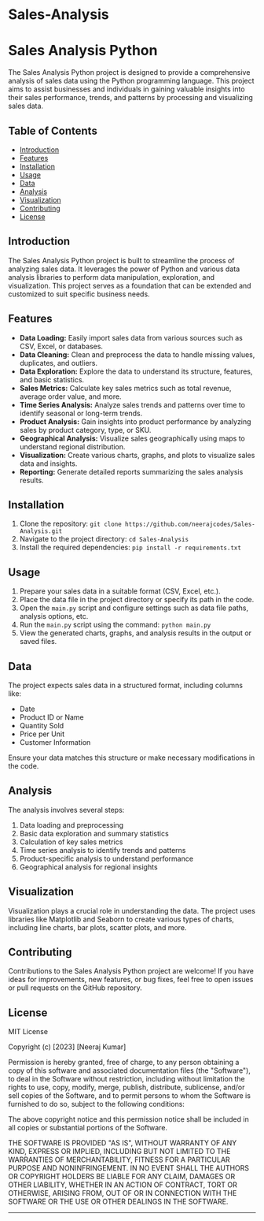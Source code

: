 # Sales-Analysis
# Sales Analysis Python

The Sales Analysis Python project is designed to provide a comprehensive analysis of sales data using the Python programming language. This project aims to assist businesses and individuals in gaining valuable insights into their sales performance, trends, and patterns by processing and visualizing sales data.

## Table of Contents

- [Introduction](#introduction)
- [Features](#features)
- [Installation](#installation)
- [Usage](#usage)
- [Data](#data)
- [Analysis](#analysis)
- [Visualization](#visualization)
- [Contributing](#contributing)
- [License](#license)

## Introduction

The Sales Analysis Python project is built to streamline the process of analyzing sales data. It leverages the power of Python and various data analysis libraries to perform data manipulation, exploration, and visualization. This project serves as a foundation that can be extended and customized to suit specific business needs.

## Features

- **Data Loading:** Easily import sales data from various sources such as CSV, Excel, or databases.
- **Data Cleaning:** Clean and preprocess the data to handle missing values, duplicates, and outliers.
- **Data Exploration:** Explore the data to understand its structure, features, and basic statistics.
- **Sales Metrics:** Calculate key sales metrics such as total revenue, average order value, and more.
- **Time Series Analysis:** Analyze sales trends and patterns over time to identify seasonal or long-term trends.
- **Product Analysis:** Gain insights into product performance by analyzing sales by product category, type, or SKU.
- **Geographical Analysis:** Visualize sales geographically using maps to understand regional distribution.
- **Visualization:** Create various charts, graphs, and plots to visualize sales data and insights.
- **Reporting:** Generate detailed reports summarizing the sales analysis results.

## Installation

1. Clone the repository: `git clone https://github.com/neerajcodes/Sales-Analysis.git`
2. Navigate to the project directory: `cd Sales-Analysis`
3. Install the required dependencies: `pip install -r requirements.txt`

## Usage

1. Prepare your sales data in a suitable format (CSV, Excel, etc.).
2. Place the data file in the project directory or specify its path in the code.
3. Open the `main.py` script and configure settings such as data file paths, analysis options, etc.
4. Run the `main.py` script using the command: `python main.py`
5. View the generated charts, graphs, and analysis results in the output or saved files.

## Data

The project expects sales data in a structured format, including columns like:
- Date
- Product ID or Name
- Quantity Sold
- Price per Unit
- Customer Information

Ensure your data matches this structure or make necessary modifications in the code.

## Analysis

The analysis involves several steps:
1. Data loading and preprocessing
2. Basic data exploration and summary statistics
3. Calculation of key sales metrics
4. Time series analysis to identify trends and patterns
5. Product-specific analysis to understand performance
6. Geographical analysis for regional insights

## Visualization

Visualization plays a crucial role in understanding the data. The project uses libraries like Matplotlib and Seaborn to create various types of charts, including line charts, bar plots, scatter plots, and more.

## Contributing

Contributions to the Sales Analysis Python project are welcome! If you have ideas for improvements, new features, or bug fixes, feel free to open issues or pull requests on the GitHub repository.

## License

MIT License

Copyright (c) [2023] [Neeraj Kumar]

Permission is hereby granted, free of charge, to any person obtaining a copy
of this software and associated documentation files (the "Software"), to deal
in the Software without restriction, including without limitation the rights
to use, copy, modify, merge, publish, distribute, sublicense, and/or sell
copies of the Software, and to permit persons to whom the Software is
furnished to do so, subject to the following conditions:

The above copyright notice and this permission notice shall be included in all
copies or substantial portions of the Software.

THE SOFTWARE IS PROVIDED "AS IS", WITHOUT WARRANTY OF ANY KIND, EXPRESS OR
IMPLIED, INCLUDING BUT NOT LIMITED TO THE WARRANTIES OF MERCHANTABILITY,
FITNESS FOR A PARTICULAR PURPOSE AND NONINFRINGEMENT. IN NO EVENT SHALL THE
AUTHORS OR COPYRIGHT HOLDERS BE LIABLE FOR ANY CLAIM, DAMAGES OR OTHER
LIABILITY, WHETHER IN AN ACTION OF CONTRACT, TORT OR OTHERWISE, ARISING FROM,
OUT OF OR IN CONNECTION WITH THE SOFTWARE OR THE USE OR OTHER DEALINGS IN THE
SOFTWARE.

---

